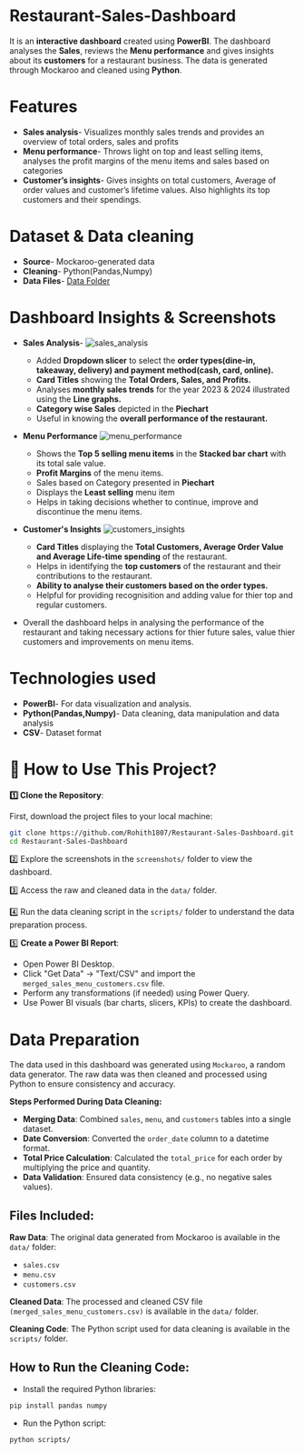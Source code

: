 # Restaurant-Sales-Dashboard
It is an **interactive dashboard** created using **PowerBI**. The dashboard analyses the **Sales**, reviews the **Menu performance** and gives insights about its **customers** for a restaurant business. The data is generated through Mockaroo and cleaned using **Python**.
# Features
- **Sales analysis**- Visualizes monthly sales trends and provides an overview of total orders, sales and profits
- **Menu performance**- Throws light on top and least selling items, analyses the profit margins of the menu items and sales based on categories
- **Customer’s insights**- Gives insights on total customers, Average of order values and customer’s lifetime values. Also highlights its top customers and their spendings.
# Dataset & Data cleaning
- **Source**- Mockaroo-generated data
- **Cleaning**- Python(Pandas,Numpy)
- **Data Files**- <a href=https://github.com/Rohith1807/Restaurant-Sales-Dashboard/tree/main/data>Data Folder</a>
# Dashboard Insights & Screenshots
- **Sales Analysis**-
	![sales_analysis](https://github.com/user-attachments/assets/979c64fa-c1ec-4c91-9f1a-acf53cce405a)
  - Added **Dropdown slicer** to select the **order types(dine-in, takeaway, delivery) and payment method(cash, card, online).**
  - **Card Titles** showing the **Total Orders, Sales, and Profits.**
  - Analyses **monthly sales trends** for the year 2023 & 2024 illustrated using the **Line graphs.**
  - **Category wise Sales** depicted in the **Piechart**
  - Useful in knowing the **overall performance of the restaurant.**

- **Menu Performance**
   ![menu_performance](https://github.com/user-attachments/assets/b4bab89f-65c5-44bc-83bd-84746f254c3b)
  - Shows the **Top 5 selling menu items** in the **Stacked bar chart** with its total sale value.
  - **Profit Margins** of the menu items.
  - Sales based on Category presented in **Piechart**
  - Displays the **Least selling** menu item
  - Helps in taking decisions whether to continue, improve and discontinue the menu items.
 
- **Customer's Insights**
  ![customers_insights](https://github.com/user-attachments/assets/76951cb6-f72a-48a7-8233-7a49ff1e10f9)
  - **Card Titles** displaying the **Total Customers, Average Order Value and Average Life-time spending** of the restaurant.
  - Helps in identifying the **top customers** of the restaurant and their contributions to the restaurant.
  - **Ability to analyse their customers based on the order types.**
  - Helpful for providing recognisition and adding value for thier top and regular customers.

- Overall the dashboard helps in analysing the performance of the restaurant and taking necessary actions for thier future sales, value thier customers and improvements on menu items.

# Technologies used
- **PowerBI**- For data visualization and analysis.
- **Python(Pandas,Numpy)**- Data cleaning, data manipulation and data analysis
- **CSV**- Dataset format

# **🚀 How to Use This Project?**  

**1️⃣ Clone the Repository**:

First, download the project files to your local machine:  
```bash
git clone https://github.com/Rohith1807/Restaurant-Sales-Dashboard.git
cd Restaurant-Sales-Dashboard
```
2️⃣ Explore the screenshots in the `screenshots/` folder to view the dashboard.

3️⃣ Access the raw and cleaned data in the `data/` folder.

4️⃣ Run the data cleaning script in the `scripts/` folder to understand the data preparation process.

5️⃣ **Create a Power BI Report**:

- Open Power BI Desktop.
- Click "Get Data" → "Text/CSV" and import the `merged_sales_menu_customers.csv` file.
- Perform any transformations (if needed) using Power Query.
- Use Power BI visuals (bar charts, slicers, KPIs) to create the dashboard.

# Data Preparation
The data used in this dashboard was generated using `Mockaroo`, a random data generator. The raw data was then cleaned and processed using Python to ensure consistency and accuracy.

**Steps Performed During Data Cleaning:**
- **Merging Data**: Combined `sales`, `menu`, and `customers` tables into a single dataset.
- **Date Conversion**: Converted the `order_date` column to a datetime format.
- **Total Price Calculation**: Calculated the `total_price` for each order by multiplying the price and quantity.
- **Data Validation**: Ensured data consistency (e.g., no negative sales values).

## Files Included:
**Raw Data**: The original data generated from Mockaroo is available in the `data/` folder:
- `sales.csv`
- `menu.csv`
- `customers.csv`

**Cleaned Data**: The processed and cleaned CSV file `(merged_sales_menu_customers.csv)` is available in the `data/` folder.

**Cleaning Code**: The Python script used for data cleaning is available in the `scripts/` folder.
## How to Run the Cleaning Code:
- Install the required Python libraries:
```bash
pip install pandas numpy
```
- Run the Python script:
```bash
python scripts/
```
    

